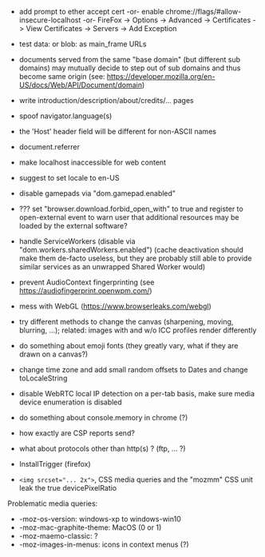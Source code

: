 
- add prompt to ether accept cert -or- enable chrome://flags/#allow-insecure-localhost -or- FireFox -> Options -> Advanced -> Certificates -> View Certificates -> Servers -> Add Exception

- test data: or blob: as main_frame URLs
- documents served from the same "base domain" (but different sub domains) may mutually decide to step out of sub domains and thus become same origin (see: https://developer.mozilla.org/en-US/docs/Web/API/Document/domain)

- write introduction/description/about/credits/... pages

- spoof navigator.language(s)
- the 'Host' header field will be different for non-ASCII names

- document.referrer

- make localhost inaccessible for web content

- suggest to set locale to en-US

- disable gamepads via "dom.gamepad.enabled"

- ??? set "browser.download.forbid_open_with" to true and register to open-external event to warn user that additional resources may be loaded by the external software?

- handle ServiceWorkers (disable via "dom.workers.sharedWorkers.enabled") (cache deactivation should make them de-facto useless, but they are probably still able to provide similar services as an unwrapped Shared Worker would)
- prevent AudioContext fingerprinting (see https://audiofingerprint.openwpm.com/)
- mess with WebGL (https://www.browserleaks.com/webgl)
- try different methods to change the canvas (sharpening, moving, blurring, ...); related: images with and w/o ICC profiles render differently
- do something about emoji fonts (they greatly vary, what if they are drawn on a canvas?)
- change time zone and add small random offsets to Dates and change toLocaleString
- disable WebRTC local IP detection on a per-tab basis, make sure media device enumeration is disabled
- do something about console.memory in chrome (?)
- how exactly are CSP reports send?
- what about protocols other than http(s) ? (ftp, ... ?)
- InstallTrigger (firefox)
- ``<img srcset="... 2x">``, CSS media queries and the "mozmm" CSS unit leak the true devicePixelRatio

Problematic media queries:
- -moz-os-version: windows-xp to windows-win10
- -moz-mac-graphite-theme: MacOS (0 or 1)
- -moz-maemo-classic: ?
- -moz-images-in-menus: icons in context menus (?)
